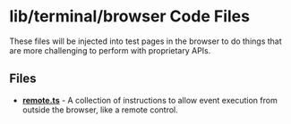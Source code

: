 # lib/terminal/browser Code Files
These files will be injected into test pages in the browser to do things that are more challenging to perform with proprietary APIs.

## Files
<!-- Do not edit below this line.  Contents dynamically populated. -->

* **[remote.ts](remote.ts)** - A collection of instructions to allow event execution from outside the browser, like a remote control.